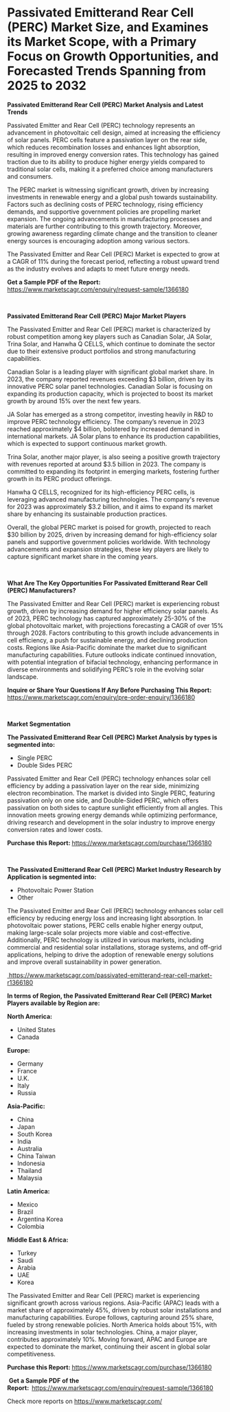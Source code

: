 <p><h1>Passivated Emitterand Rear Cell (PERC) Market Size, and Examines its Market Scope, with a Primary Focus on Growth Opportunities, and Forecasted Trends Spanning from 2025 to 2032</h1></p><p><strong>Passivated Emitterand Rear Cell (PERC) Market Analysis and Latest Trends</strong></p>
<p><p>Passivated Emitter and Rear Cell (PERC) technology represents an advancement in photovoltaic cell design, aimed at increasing the efficiency of solar panels. PERC cells feature a passivation layer on the rear side, which reduces recombination losses and enhances light absorption, resulting in improved energy conversion rates. This technology has gained traction due to its ability to produce higher energy yields compared to traditional solar cells, making it a preferred choice among manufacturers and consumers.</p><p>The PERC market is witnessing significant growth, driven by increasing investments in renewable energy and a global push towards sustainability. Factors such as declining costs of PERC technology, rising efficiency demands, and supportive government policies are propelling market expansion. The ongoing advancements in manufacturing processes and materials are further contributing to this growth trajectory. Moreover, growing awareness regarding climate change and the transition to cleaner energy sources is encouraging adoption among various sectors. </p><p>The Passivated Emitter and Rear Cell (PERC) Market is expected to grow at a CAGR of 11% during the forecast period, reflecting a robust upward trend as the industry evolves and adapts to meet future energy needs.</p></p>
<p><strong>Get a Sample PDF of the Report:&nbsp;</strong> <a href="https://www.marketscagr.com/enquiry/request-sample/1366180?utm_campaign=2467&utm_medium=2&utm_source=Github&utm_content=ia&utm_term=07042025&utm_id=passivated-emitterand-rear-cell-perc">https://www.marketscagr.com/enquiry/request-sample/1366180</a></p>
<p>&nbsp;</p>
<p><strong>Passivated Emitterand Rear Cell (PERC) Major Market Players</strong></p>
<p><p>The Passivated Emitter and Rear Cell (PERC) market is characterized by robust competition among key players such as Canadian Solar, JA Solar, Trina Solar, and Hanwha Q CELLS, which continue to dominate the sector due to their extensive product portfolios and strong manufacturing capabilities.</p><p>Canadian Solar is a leading player with significant global market share. In 2023, the company reported revenues exceeding $3 billion, driven by its innovative PERC solar panel technologies. Canadian Solar is focusing on expanding its production capacity, which is projected to boost its market growth by around 15% over the next few years.</p><p>JA Solar has emerged as a strong competitor, investing heavily in R&D to improve PERC technology efficiency. The company’s revenue in 2023 reached approximately $4 billion, bolstered by increased demand in international markets. JA Solar plans to enhance its production capabilities, which is expected to support continuous market growth.</p><p>Trina Solar, another major player, is also seeing a positive growth trajectory with revenues reported at around $3.5 billion in 2023. The company is committed to expanding its footprint in emerging markets, fostering further growth in its PERC product offerings.</p><p>Hanwha Q CELLS, recognized for its high-efficiency PERC cells, is leveraging advanced manufacturing technologies. The company's revenue for 2023 was approximately $3.2 billion, and it aims to expand its market share by enhancing its sustainable production practices.</p><p>Overall, the global PERC market is poised for growth, projected to reach $30 billion by 2025, driven by increasing demand for high-efficiency solar panels and supportive government policies worldwide. With technology advancements and expansion strategies, these key players are likely to capture significant market share in the coming years.</p></p>
<p>&nbsp;</p>
<p><strong>What Are The Key Opportunities For Passivated Emitterand Rear Cell (PERC) Manufacturers?</strong></p>
<p><p>The Passivated Emitter and Rear Cell (PERC) market is experiencing robust growth, driven by increasing demand for higher efficiency solar panels. As of 2023, PERC technology has captured approximately 25-30% of the global photovoltaic market, with projections forecasting a CAGR of over 15% through 2028. Factors contributing to this growth include advancements in cell efficiency, a push for sustainable energy, and declining production costs. Regions like Asia-Pacific dominate the market due to significant manufacturing capabilities. Future outlooks indicate continued innovation, with potential integration of bifacial technology, enhancing performance in diverse environments and solidifying PERC’s role in the evolving solar landscape.</p></p>
<p><strong>Inquire or Share Your Questions If Any Before Purchasing This Report:</strong> <a href="https://www.marketscagr.com/enquiry/pre-order-enquiry/1366180?utm_campaign=2467&utm_medium=2&utm_source=Github&utm_content=ia&utm_term=07042025&utm_id=passivated-emitterand-rear-cell-perc">https://www.marketscagr.com/enquiry/pre-order-enquiry/1366180</a></p>
<p>&nbsp;</p>
<p><strong>Market Segmentation</strong></p>
<p><strong>The Passivated Emitterand Rear Cell (PERC) Market Analysis by types is segmented into:</strong></p>
<p><ul><li>Single PERC</li><li>Double Sides PERC</li></ul></p>
<p><p>Passivated Emitter and Rear Cell (PERC) technology enhances solar cell efficiency by adding a passivation layer on the rear side, minimizing electron recombination. The market is divided into Single PERC, featuring passivation only on one side, and Double-Sided PERC, which offers passivation on both sides to capture sunlight efficiently from all angles. This innovation meets growing energy demands while optimizing performance, driving research and development in the solar industry to improve energy conversion rates and lower costs.</p></p>
<p><strong>Purchase this Report:&nbsp;</strong><a href="https://www.marketscagr.com/purchase/1366180?utm_campaign=2467&utm_medium=2&utm_source=Github&utm_content=ia&utm_term=07042025&utm_id=passivated-emitterand-rear-cell-perc">https://www.marketscagr.com/purchase/1366180</a></p>
<p>&nbsp;</p>
<p><strong>The Passivated Emitterand Rear Cell (PERC) Market Industry Research by Application is segmented into:</strong></p>
<p><ul><li>Photovoltaic Power Station</li><li>Other</li></ul></p>
<p><p>The Passivated Emitter and Rear Cell (PERC) technology enhances solar cell efficiency by reducing energy loss and increasing light absorption. In photovoltaic power stations, PERC cells enable higher energy output, making large-scale solar projects more viable and cost-effective. Additionally, PERC technology is utilized in various markets, including commercial and residential solar installations, storage systems, and off-grid applications, helping to drive the adoption of renewable energy solutions and improve overall sustainability in power generation.</p></p>
<p><a href="https://www.marketscagr.com/passivated-emitterand-rear-cell-market-r1366180?utm_campaign=2467&utm_medium=2&utm_source=Github&utm_content=ia&utm_term=07042025&utm_id=passivated-emitterand-rear-cell-perc">&nbsp;https://www.marketscagr.com/passivated-emitterand-rear-cell-market-r1366180</a></p>
<p><strong>In terms of Region, the Passivated Emitterand Rear Cell (PERC) Market Players available by Region are:</strong></p>
<p>
    <p> <strong> North America: </strong>
        <ul>
            <li>United States</li>
            <li>Canada</li>
        </ul>
        </p> 
    <p> <strong> Europe: </strong>
        <ul>
            <li>Germany</li>
            <li>France</li>
            <li>U.K.</li>
            <li>Italy</li>
            <li>Russia</li>
        </ul>
        </p> 
    <p> <strong> Asia-Pacific: </strong>
        <ul>
            <li>China</li>
            <li>Japan</li>
            <li>South Korea</li>
            <li>India</li>
            <li>Australia</li>
            <li>China Taiwan</li>
            <li>Indonesia</li>
            <li>Thailand</li>
            <li>Malaysia</li>
        </ul>
        </p> 
    <p> <strong> Latin America: </strong>
        <ul>
            <li>Mexico</li>
            <li>Brazil</li>
            <li>Argentina Korea</li>
            <li>Colombia</li>
        </ul>
        </p> 
    <p> <strong> Middle East & Africa: </strong>
        <ul>
            <li>Turkey</li>
            <li>Saudi</li>
            <li>Arabia</li>
            <li>UAE</li>
            <li>Korea</li>
        </ul>
    </p>
    </p>
<p><p>The Passivated Emitter and Rear Cell (PERC) market is experiencing significant growth across various regions. Asia-Pacific (APAC) leads with a market share of approximately 45%, driven by robust solar installations and manufacturing capabilities. Europe follows, capturing around 25% share, fueled by strong renewable policies. North America holds about 15%, with increasing investments in solar technologies. China, a major player, contributes approximately 10%. Moving forward, APAC and Europe are expected to dominate the market, continuing their ascent in global solar competitiveness.</p></p>
<p><strong>Purchase this Report: </strong><a href="https://www.marketscagr.com/purchase/1366180?utm_campaign=2467&utm_medium=2&utm_source=Github&utm_content=ia&utm_term=07042025&utm_id=passivated-emitterand-rear-cell-perc">https://www.marketscagr.com/purchase/1366180</a></p>
<p>&nbsp;<strong>Get a Sample PDF of the Report:&nbsp;&nbsp;</strong><a href="https://www.marketscagr.com/enquiry/request-sample/1366180?utm_campaign=2467&utm_medium=2&utm_source=Github&utm_content=ia&utm_term=07042025&utm_id=passivated-emitterand-rear-cell-perc">https://www.marketscagr.com/enquiry/request-sample/1366180</a></p>
<p><strong></strong></p>
<p>Check more reports on <a href="https://www.marketscagr.com/?utm_campaign=2467&utm_medium=2&utm_source=Github&utm_content=ia&utm_term=07042025&utm_id=passivated-emitterand-rear-cell-perc">https://www.marketscagr.com/</a></p>